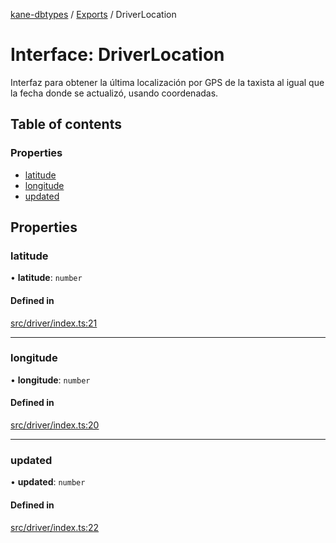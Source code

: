 [kane-dbtypes](../README.md) / [Exports](../modules.md) / DriverLocation

# Interface: DriverLocation

Interfaz para obtener la última localización por GPS de la taxista
al igual que la fecha donde se actualizó, usando coordenadas.

## Table of contents

### Properties

- [latitude](DriverLocation.md#latitude)
- [longitude](DriverLocation.md#longitude)
- [updated](DriverLocation.md#updated)

## Properties

### latitude

• **latitude**: `number`

#### Defined in

[src/driver/index.ts:21](https://github.com/gatitolabs/kane-dbtypes/blob/1664218/src/driver/index.ts#L21)

___

### longitude

• **longitude**: `number`

#### Defined in

[src/driver/index.ts:20](https://github.com/gatitolabs/kane-dbtypes/blob/1664218/src/driver/index.ts#L20)

___

### updated

• **updated**: `number`

#### Defined in

[src/driver/index.ts:22](https://github.com/gatitolabs/kane-dbtypes/blob/1664218/src/driver/index.ts#L22)
